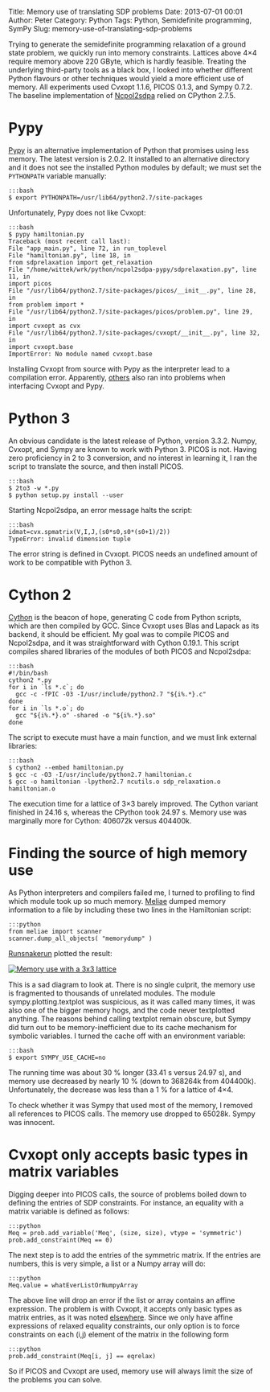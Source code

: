 Title: Memory use of translating SDP problems
Date: 2013-07-01 00:01
Author: Peter
Category: Python
Tags: Python, Semidefinite programming, SymPy
Slug: memory-use-of-translating-sdp-problems

Trying to generate the semidefinite programming relaxation of a ground
state problem, we quickly run into memory constraints. Lattices above
4×4 require memory above 220 GByte, which is hardly feasible. Treating
the underlying third-party tools as a black box, I looked into whether
different Python flavours or other techniques would yield a more
efficient use of memory. All experiments used Cvxopt 1.1.6, PICOS 0.1.3,
and Sympy 0.7.2. The baseline implementation of
[Ncpol2sdpa](http://peterwittek.github.io/ncpol2sdpa/ "Ncpol2sdpa")
relied on CPython 2.7.5.

Pypy
====

[Pypy](http://pypy.org/ "Pypy") is an alternative implementation of
Python that promises using less memory. The latest version is 2.0.2. It
installed to an alternative directory and it does not see the installed
Python modules by default; we must set the ``PYTHONPATH`` variable manually:

    :::bash
    $ export PYTHONPATH=/usr/lib64/python2.7/site-packages

Unfortunately, Pypy does not like Cvxopt:

    :::bash
    $ pypy hamiltonian.py
    Traceback (most recent call last):
    File "app_main.py", line 72, in run_toplevel
    File "hamiltonian.py", line 18, in
    from sdprelaxation import get_relaxation
    File "/home/wittek/wrk/python/ncpol2sdpa-pypy/sdprelaxation.py", line 11, in
    import picos
    File "/usr/lib64/python2.7/site-packages/picos/__init__.py", line 28, in
    from problem import *
    File "/usr/lib64/python2.7/site-packages/picos/problem.py", line 29, in
    import cvxopt as cvx
    File "/usr/lib64/python2.7/site-packages/cvxopt/__init__.py", line 32, in
    import cvxopt.base
    ImportError: No module named cvxopt.base

Installing Cvxopt from source with Pypy as the interpreter lead to a
compilation error. Apparently, [others](http://morepypy.blogspot.com/2011/05/playing-with-linear-programming-on-pypy.html) also ran into problems when interfacing Cvxopt and Pypy.

Python 3
========

An obvious candidate is the latest release of Python, version 3.3.2.
Numpy, Cvxopt, and Sympy are known to work with Python 3. PICOS is not.
Having zero proficiency in 2 to 3 conversion, and no interest in
learning it, I ran the script to translate the source, and then install
PICOS.

    :::bash
    $ 2to3 -w *.py
    $ python setup.py install --user

Starting Ncpol2sdpa, an error message halts the script:

    :::bash
    idmat=cvx.spmatrix(V,I,J,(s0*s0,s0*(s0+1)/2))
    TypeError: invalid dimension tuple

The error string is defined in Cvxopt. PICOS needs an undefined amount
of work to be compatible with Python 3.

Cython 2
========

[Cython](http://cython.org/ "Cython") is the beacon of hope, generating
C code from Python scripts, which are then compiled by GCC. Since Cvxopt
uses Blas and Lapack as its backend, it should be efficient. My goal was
to compile PICOS and Ncpol2sdpa, and it was straightforward with Cython
0.19.1. This script compiles shared libraries of the modules of both
PICOS and Ncpol2sdpa:

    :::bash
    #!/bin/bash
    cython2 *.py
    for i in `ls *.c`; do
      gcc -c -fPIC -O3 -I/usr/include/python2.7 "${i%.*}.c"
    done
    for i in `ls *.o`; do
      gcc "${i%.*}.o" -shared -o "${i%.*}.so"
    done

The script to execute must have a main function, and we must link
external libraries:

    :::bash
    $ cython2 --embed hamiltonian.py
    $ gcc -c -O3 -I/usr/include/python2.7 hamiltonian.c
    $ gcc -o hamiltonian -lpython2.7 ncutils.o sdp_relaxation.o hamiltonian.o

The execution time for a lattice of 3×3 barely improved. The Cython
variant finished in 24.16 s, whereas the CPython took 24.97 s. Memory
use was marginally more for Cython: 406072k versus 404400k.

Finding the source of high memory use
=====================================

As Python interpreters and compilers failed me, I turned to profiling to
find which module took up so much memory.
[Meliae](https://launchpad.net/meliae "Meliae") dumped memory
information to a file by including these two lines in the Hamiltonian
script:

    :::python
    from meliae import scanner
    scanner.dump_all_objects( "memorydump" )

[Runsnakerun](http://www.vrplumber.com/programming/runsnakerun/ "Runsnakerun")
plotted the result:

[![Memory use with a 3x3
lattice](http://peterwittek.com/wp-content/uploads/2013/06/hamiltonian3x3memoryuse-1024x578.png)](http://peterwittek.com/wp-content/uploads/2013/06/hamiltonian3x3memoryuse.png)

This is a sad diagram to look at. There is no single culprit, the memory
use is fragmented to thousands of unrelated modules. The module
sympy.plotting.textplot was suspicious, as it was called many times, it
was also one of the bigger memory hogs, and the code never textplotted
anything. The reasons behind calling textplot remain obscure, but Sympy
did turn out to be memory-inefficient due to its cache mechanism for
symbolic variables. I turned the cache off with an environment variable:

    :::bash
    $ export SYMPY_USE_CACHE=no

The running time was about 30 % longer (33.41 s versus 24.97 s), and
memory use decreased by nearly 10 % (down to 368264k from 404400k).
Unfortunately, the decrease was less than a 1 % for a lattice of 4×4.

To check whether it was Sympy that used most of the memory, I removed
all references to PICOS calls. The memory use dropped to 65028k. Sympy
was innocent.

Cvxopt only accepts basic types in matrix variables
===================================================

Digging deeper into PICOS calls, the source of problems boiled down to
defining the entries of SDP constraints. For instance, an equality with
a matrix variable is defined as follows:

    :::python
    Meq = prob.add_variable('Meq', (size, size), vtype = 'symmetric')
    prob.add_constraint(Meq == 0)

The next step is to add the entries of the symmetric matrix. If the
entries are numbers, this is very simple, a list or a Numpy array will
do:
  
    :::python
    Meq.value = whatEverListOrNumpyArray

The above line will drop an error if the list or array contains an
affine expression. The problem is with Cvxopt, it accepts only basic
types as matrix entries, as it was noted
[elsewhere](http://ask.sagemath.org/question/743/lovasz-number "Sage and Cvxopt").
Since we only have affine expressions of relaxed equality constraints,
our only option is to force constraints on each (i,j) element of the
matrix in the following form

    :::python
    prob.add_constraint(Meq[i, j] == eqrelax)

So if PICOS and Cvxopt are used, memory use will always limit the size
of the problems you can solve.
